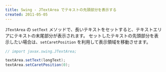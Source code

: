 ```yaml
---
title: Swing - JTextArea でテキストの先頭部分を表示する
created: 2011-05-05
---
```


`JTextArea` の `setText` メソッドで、長いテキストをセットすると、テキストエリアにテキストの末尾部分が表示されます。
セットしたテキストの先頭部分を表示したい場合は、`setCaretPosition` を利用して表示領域を移動させます。

~~~ java
// import javax.swing.JTextArea;

textArea.setText(longText);
textArea.setCaretPosition(0);
~~~

